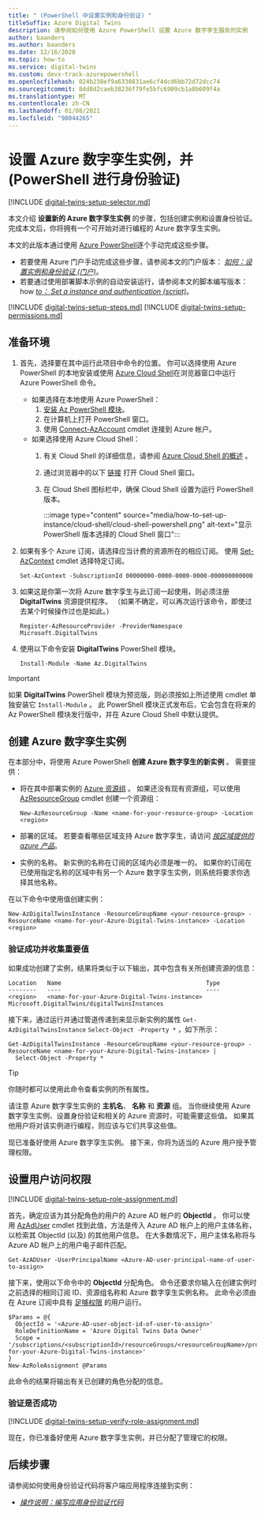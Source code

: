 ```yaml
---
title: " (PowerShell 中设置实例和身份验证) "
titleSuffix: Azure Digital Twins
description: 请参阅如何使用 Azure PowerShell 设置 Azure 数字孪生服务的实例
author: baanders
ms.author: baanders
ms.date: 12/16/2020
ms.topic: how-to
ms.service: digital-twins
ms.custom: devx-track-azurepowershell
ms.openlocfilehash: 024b238ef9a6330831ae6cf4dcd6bb72d72dcc74
ms.sourcegitcommit: 8dd8d2caeb38236f79fe5bfc6909cb1a8b609f4a
ms.translationtype: MT
ms.contentlocale: zh-CN
ms.lasthandoff: 01/08/2021
ms.locfileid: "98044265"
---
```

# <a name="set-up-an-azure-digital-twins-instance-and-authentication-powershell"></a>设置 Azure 数字孪生实例，并 (PowerShell 进行身份验证) 

[!INCLUDE [digital-twins-setup-selector.md](../../includes/digital-twins-setup-selector.md)]

本文介绍 **设置新的 Azure 数字孪生实例** 的步骤，包括创建实例和设置身份验证。 完成本文后，你将拥有一个可开始对进行编程的 Azure 数字孪生实例。

本文的此版本通过使用 [Azure PowerShell](/powershell/azure/new-azureps-module-az)逐个手动完成这些步骤。

* 若要使用 Azure 门户手动完成这些步骤，请参阅本文的门户版本： [*如何：设置实例和身份验证 (门户)*](how-to-set-up-instance-portal.md)。
* 若要通过使用部署脚本示例的自动安装运行，请参阅本文的脚本编写版本： how [*to： Set a instance and authentication (script)*](how-to-set-up-instance-scripted.md)。

[!INCLUDE [digital-twins-setup-steps.md](../../includes/digital-twins-setup-steps.md)]
[!INCLUDE [digital-twins-setup-permissions.md](../../includes/digital-twins-setup-permissions.md)]

## <a name="prepare-your-environment"></a>准备环境

1. 首先，选择要在其中运行此项目中命令的位置。 你可以选择使用 Azure PowerShell 的本地安装或使用 [Azure Cloud Shell](https://shell.azure.com)在浏览器窗口中运行 Azure PowerShell 命令。
    * 如果选择在本地使用 Azure PowerShell：
       1. [安装 Az PowerShell 模块](/powershell/azure/install-az-ps)。
       1. 在计算机上打开 PowerShell 窗口。
       1. 使用 [Connect-AzAccount](/powershell/module/az.accounts/connect-azaccount) cmdlet 连接到 Azure 帐户。
    * 如果选择使用 Azure Cloud Shell：
        1. 有关 Cloud Shell 的详细信息，请参阅 [Azure Cloud Shell 的概述](../cloud-shell/overview.md) 。
        1. 通过浏览器中的以下 [链接](https://shell.azure.com) 打开 Cloud Shell 窗口。
        1. 在 Cloud Shell 图标栏中，确保 Cloud Shell 设置为运行 PowerShell 版本。
    
            :::image type="content" source="media/how-to-set-up-instance/cloud-shell/cloud-shell-powershell.png" alt-text="显示 PowerShell 版本选择的 Cloud Shell 窗口":::
    
1. 如果有多个 Azure 订阅，请选择应当计费的资源所在的相应订阅。 使用 [Set-AzContext](/powershell/module/az.accounts/set-azcontext) cmdlet 选择特定订阅。

   ```azurepowershell-interactive
   Set-AzContext -SubscriptionId 00000000-0000-0000-0000-000000000000
   ```

1. 如果这是你第一次将 Azure 数字孪生与此订阅一起使用，则必须注册 **DigitalTwins** 资源提供程序。 （如果不确定，可以再次运行该命令，即使过去某个时候操作过也是如此。）

   ```azurepowershell-interactive
   Register-AzResourceProvider -ProviderNamespace Microsoft.DigitalTwins
   ```

1. 使用以下命令安装 **DigitalTwins** PowerShell 模块。
    ```azurepowershell-interactive
    Install-Module -Name Az.DigitalTwins
    ```

> [!IMPORTANT]
> 如果 **DigitalTwins** PowerShell 模块为预览版，则必须按如上所述使用 cmdlet 单独安装它 `Install-Module` 。 此 PowerShell 模块正式发布后，它会包含在将来的 Az PowerShell 模块发行版中，并在 Azure Cloud Shell 中默认提供。

## <a name="create-the-azure-digital-twins-instance"></a>创建 Azure 数字孪生实例

在本部分中，将使用 Azure PowerShell **创建 Azure 数字孪生的新实例** 。
需要提供：

* 将在其中部署实例的 [Azure 资源组](../azure-resource-manager/management/overview.md) 。 如果还没有现有资源组，可以使用 [AzResourceGroup](/powershell/module/az.resources/new-azresourcegroup) cmdlet 创建一个资源组：

  ```azurepowershell-interactive
  New-AzResourceGroup -Name <name-for-your-resource-group> -Location <region>
  ```

* 部署的区域。 若要查看哪些区域支持 Azure 数字孪生，请访问 [*按区域提供的 azure 产品*](https://azure.microsoft.com/global-infrastructure/services/?products=digital-twins)。
* 实例的名称。 新实例的名称在订阅的区域内必须是唯一的。 如果你的订阅在已使用指定名称的区域中有另一个 Azure 数字孪生实例，则系统将要求你选择其他名称。

在以下命令中使用值创建实例：

```azurepowershell-interactive
New-AzDigitalTwinsInstance -ResourceGroupName <your-resource-group> -ResourceName <name-for-your-Azure-Digital-Twins-instance> -Location <region>
```

### <a name="verify-success-and-collect-important-values"></a>验证成功并收集重要值

如果成功创建了实例，结果将类似于以下输出，其中包含有关所创建资源的信息：

```Output
Location   Name                                         Type
--------   ----                                         ----
<region>   <name-for-your-Azure-Digital-Twins-instance> Microsoft.DigitalTwins/digitalTwinsInstances
```

接下来，通过运行并通过管道传递到来显示新实例的属性 `Get-AzDigitalTwinsInstance` `Select-Object -Property *` ，如下所示：

```azurepowershell-interactive
Get-AzDigitalTwinsInstance -ResourceGroupName <your-resource-group> -ResourceName <name-for-your-Azure-Digital-Twins-instance> |
  Select-Object -Property *
```

> [!TIP]
> 你随时都可以使用此命令查看实例的所有属性。

请注意 Azure 数字孪生实例的 **主机名**、 **名称** 和 **资源** 组。 当你继续使用 Azure 数字孪生实例、设置身份验证和相关的 Azure 资源时，可能需要这些值。 如果其他用户将对该实例进行编程，则应该与它们共享这些值。

现已准备好使用 Azure 数字孪生实例。 接下来，你将为适当的 Azure 用户授予管理权限。

## <a name="set-up-user-access-permissions"></a>设置用户访问权限

[!INCLUDE [digital-twins-setup-role-assignment.md](../../includes/digital-twins-setup-role-assignment.md)]

首先，确定应该为其分配角色的用户的 Azure AD 帐户的 **ObjectId** 。 你可以使用 [AzAdUser](/powershell/module/az.resources/get-azaduser) cmdlet 找到此值，方法是传入 Azure AD 帐户上的用户主体名称，以检索其 ObjectId (以及) 的其他用户信息。 在大多数情况下，用户主体名称将与 Azure AD 帐户上的用户电子邮件匹配。

```azurepowershell-interactive
Get-AzADUser -UserPrincipalName <Azure-AD-user-principal-name-of-user-to-assign>
```

接下来，使用以下命令中的 **ObjectId** 分配角色。 命令还要求你输入在创建实例时之前选择的相同订阅 ID、资源组名称和 Azure 数字孪生实例名称。 此命令必须由在 Azure 订阅中具有 [足够权限](#prerequisites-permission-requirements) 的用户运行。

```azurepowershell-interactive
$Params = @{
  ObjectId = '<Azure-AD-user-object-id-of-user-to-assign>'
  RoleDefinitionName = 'Azure Digital Twins Data Owner'
  Scope = '/subscriptions/<subscriptionId>/resourceGroups/<resourceGroupName>/providers/Microsoft.DigitalTwins/digitalTwinsInstances/<name-for-your-Azure-Digital-Twins-instance>'
}
New-AzRoleAssignment @Params
```

此命令的结果将输出有关已创建的角色分配的信息。

### <a name="verify-success"></a>验证是否成功

[!INCLUDE [digital-twins-setup-verify-role-assignment.md](../../includes/digital-twins-setup-verify-role-assignment.md)]

现在，你已准备好使用 Azure 数字孪生实例，并已分配了管理它的权限。

## <a name="next-steps"></a>后续步骤

请参阅如何使用身份验证代码将客户端应用程序连接到实例：
* [*操作说明：编写应用身份验证代码*](how-to-authenticate-client.md)
